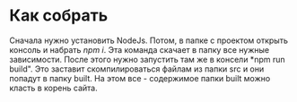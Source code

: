 # Как собрать

Сначала нужно установить NodeJs. Потом, в папке с проектом открыть консоль и набрать *npm i*. Эта команда скачает в папку все нужные зависимости.
После этого нужно запустить там же в консели *npm run build". Это заставит скомпилироваться файлам из папки src и они попадут в папку built. На этом все - содержимое папки built можно класть в корень сайта.
